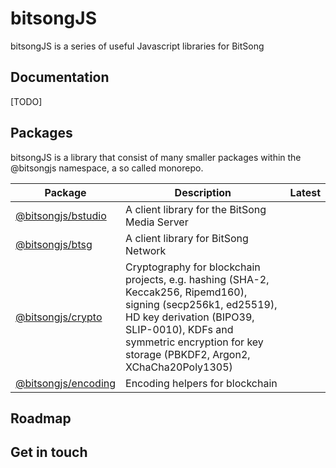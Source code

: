 # bitsongJS

bitsongJS is a series of useful Javascript libraries for BitSong

## Documentation

[TODO]

## Packages

bitsongJS is a library that consist of many smaller packages within the @bitsongjs namespace, a so called monorepo.

| Package                                  | Description                                                                                                                                                                                                                              | Latest |
| ---------------------------------------- | ---------------------------------------------------------------------------------------------------------------------------------------------------------------------------------------------------------------------------------------- | ------ |
| [@bitsongjs/bstudio](packages/bstudio)   | A client library for the BitSong Media Server                                                                                                                                                                                            |        |
| [@bitsongjs/btsg](packages/btsg)         | A client library for BitSong Network                                                                                                                                                                                                     |        |
| [@bitsongjs/crypto](packages/crypto)     | Cryptography for blockchain projects, e.g. hashing (SHA-2, Keccak256, Ripemd160), signing (secp256k1, ed25519), HD key derivation (BIPO39, SLIP-0010), KDFs and symmetric encryption for key storage (PBKDF2, Argon2, XChaCha20Poly1305) |        |
| [@bitsongjs/encoding](packages/encoding) | Encoding helpers for blockchain                                                                                                                                                                                                          |        |

## Roadmap

## Get in touch
